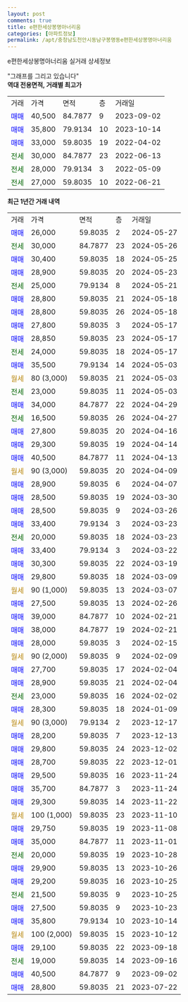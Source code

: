 ```yaml
---
layout: post
comments: true
title: e편한세상봉명아너리움
categories: [아파트정보]
permalink: /apt/충청남도천안시동남구봉명동e편한세상봉명아너리움
---
```


e편한세상봉명아너리움 실거래 상세정보

<script type="text/javascript">
  google.charts.load('current', {'packages':['line', 'corechart']});
  google.charts.setOnLoadCallback(drawChart);

  function drawChart() {
    var data = new google.visualization.DataTable();
    data.addColumn('date', '거래일');
    data.addColumn('number', "매매");
    data.addColumn('number', "전세");
    data.addColumn('number', "전매");

    data.addRows([[new Date(Date.parse("2024-05-27")), 26000, null, null], [new Date(Date.parse("2024-05-26")), null, 30000, null], [new Date(Date.parse("2024-05-25")), 30400, null, null], [new Date(Date.parse("2024-05-23")), 28900, null, null], [new Date(Date.parse("2024-05-21")), null, 25000, null], [new Date(Date.parse("2024-05-18")), 28800, null, null], [new Date(Date.parse("2024-05-18")), 28800, null, null], [new Date(Date.parse("2024-05-17")), 27800, null, null], [new Date(Date.parse("2024-05-17")), 28850, null, null], [new Date(Date.parse("2024-05-17")), null, 24000, null], [new Date(Date.parse("2024-05-03")), 35500, null, null], [new Date(Date.parse("2024-05-03")), null, null, null], [new Date(Date.parse("2024-05-03")), null, 23000, null], [new Date(Date.parse("2024-04-29")), 34000, null, null], [new Date(Date.parse("2024-04-27")), null, 16500, null], [new Date(Date.parse("2024-04-16")), 27800, null, null], [new Date(Date.parse("2024-04-14")), 29300, null, null], [new Date(Date.parse("2024-04-13")), 40500, null, null], [new Date(Date.parse("2024-04-09")), null, null, null], [new Date(Date.parse("2024-04-07")), 28900, null, null], [new Date(Date.parse("2024-03-30")), 28500, null, null], [new Date(Date.parse("2024-03-26")), 28500, null, null], [new Date(Date.parse("2024-03-23")), 33400, null, null], [new Date(Date.parse("2024-03-23")), null, 20000, null], [new Date(Date.parse("2024-03-22")), 33400, null, null], [new Date(Date.parse("2024-03-19")), 30300, null, null], [new Date(Date.parse("2024-03-09")), 29800, null, null], [new Date(Date.parse("2024-03-07")), null, null, null], [new Date(Date.parse("2024-02-26")), 27500, null, null], [new Date(Date.parse("2024-02-21")), 39000, null, null], [new Date(Date.parse("2024-02-21")), 38000, null, null], [new Date(Date.parse("2024-02-15")), 28000, null, null], [new Date(Date.parse("2024-02-09")), null, null, null], [new Date(Date.parse("2024-02-04")), 27700, null, null], [new Date(Date.parse("2024-02-04")), 28900, null, null], [new Date(Date.parse("2024-02-02")), null, 23000, null], [new Date(Date.parse("2024-01-09")), 28300, null, null], [new Date(Date.parse("2023-12-17")), null, null, null], [new Date(Date.parse("2023-12-13")), 28200, null, null], [new Date(Date.parse("2023-12-02")), 29800, null, null], [new Date(Date.parse("2023-12-01")), 28700, null, null], [new Date(Date.parse("2023-11-24")), 29500, null, null], [new Date(Date.parse("2023-11-24")), 35700, null, null], [new Date(Date.parse("2023-11-22")), 29300, null, null], [new Date(Date.parse("2023-11-10")), null, null, null], [new Date(Date.parse("2023-11-08")), 29750, null, null], [new Date(Date.parse("2023-11-01")), 35000, null, null], [new Date(Date.parse("2023-10-28")), null, 20000, null], [new Date(Date.parse("2023-10-26")), 29900, null, null], [new Date(Date.parse("2023-10-25")), 29200, null, null], [new Date(Date.parse("2023-10-25")), null, 21500, null], [new Date(Date.parse("2023-10-23")), 27500, null, null], [new Date(Date.parse("2023-10-14")), 35800, null, null], [new Date(Date.parse("2023-10-12")), null, null, null], [new Date(Date.parse("2023-09-18")), 29100, null, null], [new Date(Date.parse("2023-09-16")), null, 19000, null], [new Date(Date.parse("2023-09-02")), 40500, null, null], [new Date(Date.parse("2023-07-22")), 28800, null, null]]);

    var options = {
      hAxis: {
        format: 'yyyy/MM/dd'
      },    
      lineWidth: 0,
      pointsVisible: true,    
      title: '최근 1년간 유형별 실거래가 분포',
      legend: { position: 'bottom' }
    };

    var formatter = new google.visualization.NumberFormat({pattern:'###,###'} );
    formatter.format(data, 1);
    formatter.format(data, 2);
    
    setTimeout(function() {
        var chart = new google.visualization.LineChart(document.getElementById('columnchart_material'));
        chart.draw(data, (options));
        document.getElementById('loading').style.display = 'none';
    }, 200);
  }
</script>


<div id="loading" style="z-index:20; display: block; margin-left: 0px">"그래프를 그리고 있습니다"</div>
<div id="columnchart_material" style="width: 95%; margin-left: 0px; display: block"></div>
<!-- contents start -->
<b>역대 전용면적, 거래별 최고가</b>
<table class="sortable">
    <tr>
      <td>거래</td>
      <td>가격</td>
      <td>면적</td>
      <td>층</td>
      <td>거래일</td>
    </tr>
        <tr>
          <td><a style="color: blue">매매</a></td>
          <td>40,500</td>
          <td>84.7877</td>
          <td>9</td>
          <td>2023-09-02</td>
        </tr>            <tr>
          <td><a style="color: blue">매매</a></td>
          <td>35,800</td>
          <td>79.9134</td>
          <td>10</td>
          <td>2023-10-14</td>
        </tr>            <tr>
          <td><a style="color: blue">매매</a></td>
          <td>33,000</td>
          <td>59.8035</td>
          <td>19</td>
          <td>2022-04-02</td>
        </tr>        
        <tr>
              <td><a style="color: darkgreen">전세</a></td>
              <td>30,000</td>
              <td>84.7877</td>
              <td>23</td>
              <td>2022-06-13</td>
            </tr>            <tr>
              <td><a style="color: darkgreen">전세</a></td>
              <td>28,000</td>
              <td>79.9134</td>
              <td>3</td>
              <td>2022-05-09</td>
            </tr>            <tr>
              <td><a style="color: darkgreen">전세</a></td>
              <td>27,000</td>
              <td>59.8035</td>
              <td>10</td>
              <td>2022-06-21</td>
            </tr>        
    
</table>

<b>최근 1년간 거래 내역</b>

<table class="sortable">
    <tr>
      <td>거래</td>
      <td>가격</td>
      <td>면적</td>
      <td>층</td>
      <td>거래일</td>
    </tr>
    <tr>
      <td><a style="color: blue">매매</a></td>
      <td>26,000</td>
      <td>59.8035</td>
      <td>2</td>
      <td>2024-05-27</td>
    </tr>          <tr>
      <td><a style="color: darkgreen">전세</a></td>
      <td>30,000</td>
      <td>84.7877</td>
      <td>23</td>
      <td>2024-05-26</td>
    </tr>          <tr>
      <td><a style="color: blue">매매</a></td>
      <td>30,400</td>
      <td>59.8035</td>
      <td>18</td>
      <td>2024-05-25</td>
    </tr>          <tr>
      <td><a style="color: blue">매매</a></td>
      <td>28,900</td>
      <td>59.8035</td>
      <td>20</td>
      <td>2024-05-23</td>
    </tr>          <tr>
      <td><a style="color: darkgreen">전세</a></td>
      <td>25,000</td>
      <td>79.9134</td>
      <td>8</td>
      <td>2024-05-21</td>
    </tr>          <tr>
      <td><a style="color: blue">매매</a></td>
      <td>28,800</td>
      <td>59.8035</td>
      <td>21</td>
      <td>2024-05-18</td>
    </tr>          <tr>
      <td><a style="color: blue">매매</a></td>
      <td>28,800</td>
      <td>59.8035</td>
      <td>26</td>
      <td>2024-05-18</td>
    </tr>          <tr>
      <td><a style="color: blue">매매</a></td>
      <td>27,800</td>
      <td>59.8035</td>
      <td>3</td>
      <td>2024-05-17</td>
    </tr>          <tr>
      <td><a style="color: blue">매매</a></td>
      <td>28,850</td>
      <td>59.8035</td>
      <td>23</td>
      <td>2024-05-17</td>
    </tr>          <tr>
      <td><a style="color: darkgreen">전세</a></td>
      <td>24,000</td>
      <td>59.8035</td>
      <td>18</td>
      <td>2024-05-17</td>
    </tr>          <tr>
      <td><a style="color: blue">매매</a></td>
      <td>35,500</td>
      <td>79.9134</td>
      <td>14</td>
      <td>2024-05-03</td>
    </tr>          <tr>
      <td><a style="color: darkgoldenrod">월세</a></td>
      <td>80 (3,000)</td>
      <td>59.8035</td>
      <td>21</td>
      <td>2024-05-03</td>
    </tr>          <tr>
      <td><a style="color: darkgreen">전세</a></td>
      <td>23,000</td>
      <td>59.8035</td>
      <td>11</td>
      <td>2024-05-03</td>
    </tr>          <tr>
      <td><a style="color: blue">매매</a></td>
      <td>34,000</td>
      <td>84.7877</td>
      <td>22</td>
      <td>2024-04-29</td>
    </tr>          <tr>
      <td><a style="color: darkgreen">전세</a></td>
      <td>16,500</td>
      <td>59.8035</td>
      <td>26</td>
      <td>2024-04-27</td>
    </tr>          <tr>
      <td><a style="color: blue">매매</a></td>
      <td>27,800</td>
      <td>59.8035</td>
      <td>20</td>
      <td>2024-04-16</td>
    </tr>          <tr>
      <td><a style="color: blue">매매</a></td>
      <td>29,300</td>
      <td>59.8035</td>
      <td>19</td>
      <td>2024-04-14</td>
    </tr>          <tr>
      <td><a style="color: blue">매매</a></td>
      <td>40,500</td>
      <td>84.7877</td>
      <td>11</td>
      <td>2024-04-13</td>
    </tr>          <tr>
      <td><a style="color: darkgoldenrod">월세</a></td>
      <td>90 (3,000)</td>
      <td>59.8035</td>
      <td>20</td>
      <td>2024-04-09</td>
    </tr>          <tr>
      <td><a style="color: blue">매매</a></td>
      <td>28,900</td>
      <td>59.8035</td>
      <td>6</td>
      <td>2024-04-07</td>
    </tr>          <tr>
      <td><a style="color: blue">매매</a></td>
      <td>28,500</td>
      <td>59.8035</td>
      <td>19</td>
      <td>2024-03-30</td>
    </tr>          <tr>
      <td><a style="color: blue">매매</a></td>
      <td>28,500</td>
      <td>59.8035</td>
      <td>9</td>
      <td>2024-03-26</td>
    </tr>          <tr>
      <td><a style="color: blue">매매</a></td>
      <td>33,400</td>
      <td>79.9134</td>
      <td>3</td>
      <td>2024-03-23</td>
    </tr>          <tr>
      <td><a style="color: darkgreen">전세</a></td>
      <td>20,000</td>
      <td>59.8035</td>
      <td>18</td>
      <td>2024-03-23</td>
    </tr>          <tr>
      <td><a style="color: blue">매매</a></td>
      <td>33,400</td>
      <td>79.9134</td>
      <td>3</td>
      <td>2024-03-22</td>
    </tr>          <tr>
      <td><a style="color: blue">매매</a></td>
      <td>30,300</td>
      <td>59.8035</td>
      <td>22</td>
      <td>2024-03-19</td>
    </tr>          <tr>
      <td><a style="color: blue">매매</a></td>
      <td>29,800</td>
      <td>59.8035</td>
      <td>18</td>
      <td>2024-03-09</td>
    </tr>          <tr>
      <td><a style="color: darkgoldenrod">월세</a></td>
      <td>90 (1,000)</td>
      <td>59.8035</td>
      <td>13</td>
      <td>2024-03-07</td>
    </tr>          <tr>
      <td><a style="color: blue">매매</a></td>
      <td>27,500</td>
      <td>59.8035</td>
      <td>13</td>
      <td>2024-02-26</td>
    </tr>          <tr>
      <td><a style="color: blue">매매</a></td>
      <td>39,000</td>
      <td>84.7877</td>
      <td>10</td>
      <td>2024-02-21</td>
    </tr>          <tr>
      <td><a style="color: blue">매매</a></td>
      <td>38,000</td>
      <td>84.7877</td>
      <td>19</td>
      <td>2024-02-21</td>
    </tr>          <tr>
      <td><a style="color: blue">매매</a></td>
      <td>28,000</td>
      <td>59.8035</td>
      <td>3</td>
      <td>2024-02-15</td>
    </tr>          <tr>
      <td><a style="color: darkgoldenrod">월세</a></td>
      <td>90 (2,000)</td>
      <td>59.8035</td>
      <td>9</td>
      <td>2024-02-09</td>
    </tr>          <tr>
      <td><a style="color: blue">매매</a></td>
      <td>27,700</td>
      <td>59.8035</td>
      <td>17</td>
      <td>2024-02-04</td>
    </tr>          <tr>
      <td><a style="color: blue">매매</a></td>
      <td>28,900</td>
      <td>59.8035</td>
      <td>21</td>
      <td>2024-02-04</td>
    </tr>          <tr>
      <td><a style="color: darkgreen">전세</a></td>
      <td>23,000</td>
      <td>59.8035</td>
      <td>16</td>
      <td>2024-02-02</td>
    </tr>          <tr>
      <td><a style="color: blue">매매</a></td>
      <td>28,300</td>
      <td>59.8035</td>
      <td>18</td>
      <td>2024-01-09</td>
    </tr>          <tr>
      <td><a style="color: darkgoldenrod">월세</a></td>
      <td>90 (3,000)</td>
      <td>79.9134</td>
      <td>2</td>
      <td>2023-12-17</td>
    </tr>          <tr>
      <td><a style="color: blue">매매</a></td>
      <td>28,200</td>
      <td>59.8035</td>
      <td>7</td>
      <td>2023-12-13</td>
    </tr>          <tr>
      <td><a style="color: blue">매매</a></td>
      <td>29,800</td>
      <td>59.8035</td>
      <td>24</td>
      <td>2023-12-02</td>
    </tr>          <tr>
      <td><a style="color: blue">매매</a></td>
      <td>28,700</td>
      <td>59.8035</td>
      <td>22</td>
      <td>2023-12-01</td>
    </tr>          <tr>
      <td><a style="color: blue">매매</a></td>
      <td>29,500</td>
      <td>59.8035</td>
      <td>16</td>
      <td>2023-11-24</td>
    </tr>          <tr>
      <td><a style="color: blue">매매</a></td>
      <td>35,700</td>
      <td>84.7877</td>
      <td>3</td>
      <td>2023-11-24</td>
    </tr>          <tr>
      <td><a style="color: blue">매매</a></td>
      <td>29,300</td>
      <td>59.8035</td>
      <td>14</td>
      <td>2023-11-22</td>
    </tr>          <tr>
      <td><a style="color: darkgoldenrod">월세</a></td>
      <td>100 (1,000)</td>
      <td>59.8035</td>
      <td>23</td>
      <td>2023-11-10</td>
    </tr>          <tr>
      <td><a style="color: blue">매매</a></td>
      <td>29,750</td>
      <td>59.8035</td>
      <td>19</td>
      <td>2023-11-08</td>
    </tr>          <tr>
      <td><a style="color: blue">매매</a></td>
      <td>35,000</td>
      <td>84.7877</td>
      <td>11</td>
      <td>2023-11-01</td>
    </tr>          <tr>
      <td><a style="color: darkgreen">전세</a></td>
      <td>20,000</td>
      <td>59.8035</td>
      <td>19</td>
      <td>2023-10-28</td>
    </tr>          <tr>
      <td><a style="color: blue">매매</a></td>
      <td>29,900</td>
      <td>59.8035</td>
      <td>13</td>
      <td>2023-10-26</td>
    </tr>          <tr>
      <td><a style="color: blue">매매</a></td>
      <td>29,200</td>
      <td>59.8035</td>
      <td>16</td>
      <td>2023-10-25</td>
    </tr>          <tr>
      <td><a style="color: darkgreen">전세</a></td>
      <td>21,500</td>
      <td>59.8035</td>
      <td>9</td>
      <td>2023-10-25</td>
    </tr>          <tr>
      <td><a style="color: blue">매매</a></td>
      <td>27,500</td>
      <td>59.8035</td>
      <td>9</td>
      <td>2023-10-23</td>
    </tr>          <tr>
      <td><a style="color: blue">매매</a></td>
      <td>35,800</td>
      <td>79.9134</td>
      <td>10</td>
      <td>2023-10-14</td>
    </tr>          <tr>
      <td><a style="color: darkgoldenrod">월세</a></td>
      <td>100 (2,000)</td>
      <td>59.8035</td>
      <td>15</td>
      <td>2023-10-12</td>
    </tr>          <tr>
      <td><a style="color: blue">매매</a></td>
      <td>29,100</td>
      <td>59.8035</td>
      <td>22</td>
      <td>2023-09-18</td>
    </tr>          <tr>
      <td><a style="color: darkgreen">전세</a></td>
      <td>19,000</td>
      <td>59.8035</td>
      <td>14</td>
      <td>2023-09-16</td>
    </tr>          <tr>
      <td><a style="color: blue">매매</a></td>
      <td>40,500</td>
      <td>84.7877</td>
      <td>9</td>
      <td>2023-09-02</td>
    </tr>          <tr>
      <td><a style="color: blue">매매</a></td>
      <td>28,800</td>
      <td>59.8035</td>
      <td>21</td>
      <td>2023-07-22</td>
    </tr>      </table>
<!-- contents end -->    

